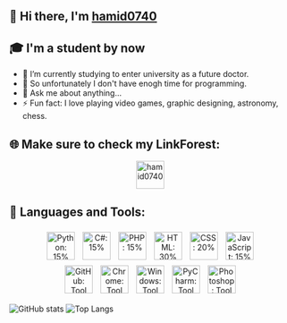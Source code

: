 ## 👋 Hi there, I'm [hamid0740](https://hamid0740.neocities.org)
<!--![](https://visitor-badge.laobi.icu/badge?page_id=hamid0740.hamid0740) [![Github](https://img.shields.io/github/followers/hamid0740?label=Followers&logo=Github)](https://github.com/hamid0740) -->

## 🎓 I'm a student by now
- 💊 I’m currently studying to enter university as a future doctor.
- 🔭 So unfortunately I don't have enogh time for programming.
- 💬 Ask me about anything...
- ⚡ Fun fact: I love playing video games, graphic designing, astronomy, chess.

## 🌐 Make sure to check my LinkForest:

<p align="center"><a href="https://hamid0740.neocities.org" target="_blank"><img src="https://hamid0740.neocities.org/logo.png" alt="hamid0740" height="50" style="vertical-align:top"></a></p>

## 🧰 Languages and Tools:

<link rel="stylesheet" href="https://unpkg.com/microtip/microtip.css"/>
<p align="center">
  <img title="Python: 15%" src='https://cdn.jsdelivr.net/gh/devicons/devicon/icons/python/python-original.svg' alt="Python: 15%" height="50" style="vertical-align:top; margin:5px">
  <img title="C#: 15%" src='https://cdn.jsdelivr.net/gh/devicons/devicon/icons/csharp/csharp-original.svg' alt="C#: 15%" height="50" style="vertical-align:top; margin:5px">
  <img title="PHP: 15%" src='https://cdn.jsdelivr.net/gh/devicons/devicon/icons/php/php-original.svg' alt="PHP: 15%" height="50" style="vertical-align:top; margin:5px">
  <img title="HTML: 30%" src='https://cdn.jsdelivr.net/gh/devicons/devicon/icons/html5/html5-original.svg' alt="HTML: 30%" height="50" style="vertical-align:top; margin:5px">
  <img title="CSS: 25%" src='https://cdn.jsdelivr.net/gh/devicons/devicon/icons/css3/css3-original.svg' alt="CSS: 20%" height="50" style="vertical-align:top; margin:5px">
  <img title="JavaScript: 20%" src='https://cdn.jsdelivr.net/gh/devicons/devicon/icons/javascript/javascript-original.svg' alt="JavaScript: 15%" height="50" style="vertical-align:top; margin:5px">
</br>
  <img title="GitHub: Tool" src='https://cdn.jsdelivr.net/gh/devicons/devicon/icons/github/github-original.svg' alt="GitHub: Tool" height="50" style="vertical-align:top; margin:5px">
  <img title="Chrome: Tool" src='https://cdn.jsdelivr.net/gh/devicons/devicon/icons/chrome/chrome-original.svg' alt="Chrome: Tool" height="50" style="vertical-align:top; margin:5px">
  <img title="Windows: Tool" src='https://cdn.jsdelivr.net/gh/devicons/devicon/icons/windows8/windows8-original.svg' alt="Windows: Tool" height="50" style="vertical-align:top; margin:5px">
  <img title="PyCharm: Tool" src='https://cdn.jsdelivr.net/gh/devicons/devicon/icons/pycharm/pycharm-original.svg' alt="PyCharm: Tool" height="50" style="vertical-align:top; margin:5px">
  <img title="Photoshop: Tool" src='https://cdn.jsdelivr.net/gh/devicons/devicon/icons/photoshop/photoshop-line.svg' alt="Photoshop: Tool" height="50" style="vertical-align:top; margin:5px">
</p>


![GitHub stats](https://github-readme-stats.vercel.app/api?username=hamid0740&show_icons=true&theme=tokyonight)
![Top Langs](https://github-readme-stats.vercel.app/api/top-langs/?username=hamid0740&theme=tokyonight)

<!--
**hamid0740/hamid0740** is a ✨ _special_ ✨ repository because its `README.md` (this file) appears on your GitHub profile.

Here are some ideas to get you started:

- 🔭 I’m currently working on ...
- 🌱 I’m currently learning ...
- 👯 I’m looking to collaborate on ...
- 🤔 I’m looking for help with ...
- 💬 Ask me about ...
- 📫 How to reach me: ...
- 😄 Pronouns: ...
- ⚡ Fun fact: ...
-->
